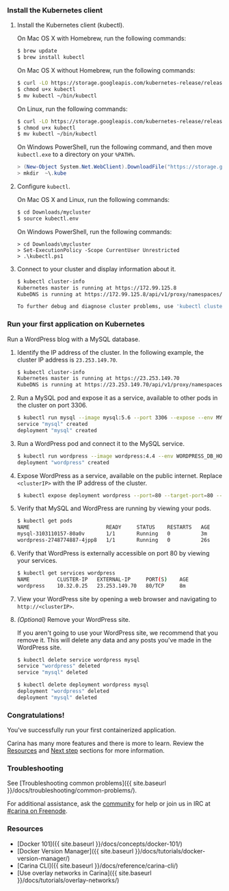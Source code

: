 ### Install the Kubernetes client

1. Install the Kubernetes client (kubectl).

    On Mac OS X with Homebrew, run the following commands:

    ```bash
    $ brew update
    $ brew install kubectl
    ```

    On Mac OS X without Homebrew, run the following commands:

    ```bash
    $ curl -LO https://storage.googleapis.com/kubernetes-release/release/v1.4.5/bin/darwin/amd64/kubectl
    $ chmod u+x kubectl
    $ mv kubectl ~/bin/kubectl
    ```

    On Linux, run the following commands:

    ```bash
    $ curl -LO https://storage.googleapis.com/kubernetes-release/release/v1.4.5/bin/linux/amd64/kubectl
    $ chmod u+x kubectl
    $ mv kubectl ~/bin/kubectl
    ```

    On Windows PowerShell, run the following command, and then move `kubectl.exe` to a directory on your `%PATH%`.

    ```powershell
    > (New-Object System.Net.WebClient).DownloadFile("https://storage.googleapis.com/kubernetes-release/release/v1.4.5/bin/windows/amd64/kubectl.exe", "$pwd\kubectl.exe")
    > mkdir  ~\.kube
    ```

1. Configure `kubectl`.

    On Mac OS X and Linux, run the following commands:

    ```bash
    $ cd Downloads/mycluster
    $ source kubectl.env
    ```

    On Windows PowerShell, run the following commands:

    ```
    > cd Downloads\mycluster
    > Set-ExecutionPolicy -Scope CurrentUser Unrestricted
    > .\kubectl.ps1
    ```

1. Connect to your cluster and display information about it.

    ```bash
    $ kubectl cluster-info
    Kubernetes master is running at https://172.99.125.8
    KubeDNS is running at https://172.99.125.8/api/v1/proxy/namespaces/kube-system/services/kube-dns

    To further debug and diagnose cluster problems, use 'kubectl cluster-info dump'.
    ```

### Run your first application on Kubernetes

Run a WordPress blog with a MySQL database.

1. Identify the IP address of the cluster. In the following example, the cluster IP address is `23.253.149.70`.

    ```bash
    $ kubectl cluster-info
    Kubernetes master is running at https://23.253.149.70
    KubeDNS is running at https://23.253.149.70/api/v1/proxy/namespaces/kube-system/services/kube-dns
    ```

1. Run a MySQL pod and expose it as a service, available to other pods in the cluster on port 3306.

    ```bash
    $ kubectl run mysql --image mysql:5.6 --port 3306 --expose --env MYSQL_ROOT_PASSWORD=TopSecretRootPassword
    service "mysql" created
    deployment "mysql" created
    ```

1. Run a WordPress pod and connect it to the MySQL service.

    ```bash
    $ kubectl run wordpress --image wordpress:4.4 --env WORDPRESS_DB_HOST=mysql.default.svc.cluster.local --env WORDPRESS_DB_PASSWORD=TopSecretRootPassword
    deployment "wordpress" created
    ```

1. Expose WordPress as a service, available on the public internet. Replace `<clusterIP>` with the IP address of the cluster.

    ```bash
    $ kubectl expose deployment wordpress --port=80 --target-port=80 --external-ip="<clusterIP>"
    ```

1. Verify that MySQL and WordPress are running by viewing your pods.

    ```bash
    $ kubectl get pods
    NAME                         READY     STATUS    RESTARTS   AGE
    mysql-3103110157-80a0v       1/1       Running   0          3m
    wordpress-2748774887-4jpp8   1/1       Running   0          26s
    ```

1. Verify that WordPress is externally accessible on port 80 by viewing your services.

    ```bash
    $ kubectl get services wordpress
    NAME         CLUSTER-IP   EXTERNAL-IP     PORT(S)    AGE
    wordpress    10.32.0.25   23.253.149.70   80/TCP     8m
    ```

1. View your WordPress site by opening a web browser and navigating to `http://<clusterIP>`.

1. *(Optional)* Remove your WordPress site.

    If you aren't going to use your WordPress site, we recommend that you remove it. This will delete any data and any posts you've made in the WordPress site.

    ```bash
    $ kubectl delete service wordpress mysql
    service "wordpress" deleted
    service "mysql" deleted

    $ kubectl delete deployment wordpress mysql
    deployment "wordpress" deleted
    deployment "mysql" deleted
    ```

### Congratulations!

You've successfully run your first containerized application.

Carina has many more features and there is more to learn. Review the [Resources](#resources) and [Next step](#next-step) sections for more information.

### Troubleshooting

See [Troubleshooting common problems]({{ site.baseurl }}/docs/troubleshooting/common-problems/).

For additional assistance, ask the [community](https://community.getcarina.com/) for help or join us in IRC at [#carina on Freenode](http://webchat.freenode.net/?channels=carina).

### Resources

* [Docker 101]({{ site.baseurl }}/docs/concepts/docker-101/)
* [Docker Version Manager]({{ site.baseurl }}/docs/tutorials/docker-version-manager/)
* [Carina CLI]({{ site.baseurl }}/docs/reference/carina-cli/)
* [Use overlay networks in Carina]({{ site.baseurl }}/docs/tutorials/overlay-networks/)
